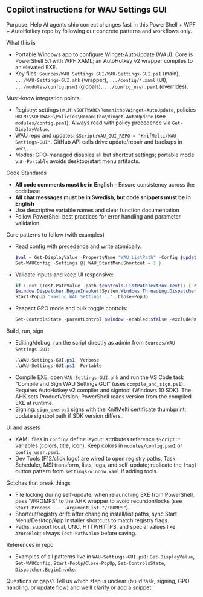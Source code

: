 ## Copilot instructions for WAU Settings GUI

Purpose: Help AI agents ship correct changes fast in this PowerShell + WPF + AutoHotkey repo by following our concrete patterns and workflows only.

What this is
- Portable Windows app to configure Winget-AutoUpdate (WAU). Core is PowerShell 5.1 with WPF XAML; an AutoHotkey v2 wrapper compiles to an elevated EXE.
- Key files: `Sources/WAU Settings GUI/WAU-Settings-GUI.ps1` (main), `.../WAU-Settings-GUI.ahk` (wrapper), `.../config/*.xaml` (UI), `.../modules/config.psm1` (globals), `.../config_user.psm1` (overrides).

Must-know integration points
- Registry: settings `HKLM:\SOFTWARE\Romanitho\Winget-AutoUpdate`, policies `HKLM:\SOFTWARE\Policies\Romanitho\Winget-AutoUpdate` (see `modules/config.psm1`). Always read with policy precedence via `Get-DisplayValue`.
- WAU repo and updates: `$Script:WAU_GUI_REPO = "KnifMelti/WAU-Settings-GUI"`. GitHub API calls drive update/repair and backups in `ver\...`.
- Modes: GPO-managed disables all but shortcut settings; portable mode via `-Portable` avoids desktop/start menu artifacts.

Code Standards
- **All code comments must be in English** - Ensure consistency across the codebase
- **All chat messages must be in Swedish, but code snippets must be in English**
- Use descriptive variable names and clear function documentation
- Follow PowerShell best practices for error handling and parameter validation

Core patterns to follow (with examples)
- Read config with precedence and write atomically:
   ```powershell
   $val = Get-DisplayValue -PropertyName "WAU_ListPath" -Config $updatedConfig -Policies $updatedPolicies
   Set-WAUConfig -Settings @{ WAU_StartMenuShortcut = 1 }
   ```
- Validate inputs and keep UI responsive:
   ```powershell
   if (-not (Test-PathValue -path $controls.ListPathTextBox.Text)) { return }
   $window.Dispatcher.BeginInvoke([System.Windows.Threading.DispatcherPriority]::Background,[Action]{ $controls.StatusBarText.Text = "Saving..." })
   Start-PopUp "Saving WAU Settings..."; Close-PopUp
   ```
- Respect GPO mode and bulk toggle controls:
   ```powershell
   Set-ControlsState -parentControl $window -enabled:$false -excludePattern "*Shortcut*"
   ```

Build, run, sign
- Editing/debug: run the script directly as admin from `Sources/WAU Settings GUI`:
   ```powershell
   .\WAU-Settings-GUI.ps1 -Verbose
   .\WAU-Settings-GUI.ps1 -Portable
   ```
- Compile EXE: open `WAU-Settings-GUI.ahk` and run the VS Code task “Compile and Sign WAU Settings GUI” (uses `compile_and_sign.ps1`). Requires AutoHotkey v2 compiler and signtool (Windows 10 SDK). The AHK sets ProductVersion; PowerShell reads version from the compiled EXE at runtime.
- Signing: `sign_exe.ps1` signs with the KnifMelti certificate thumbprint; update signtool path if SDK version differs.

UI and assets
- XAML files in `config/` define layout; attributes reference `$Script:*` variables (colors, title, icon). Keep colors in `modules/config.psm1` or `config_user.psm1`.
- Dev Tools (F12/click logo) are wired to open registry paths, Task Scheduler, MSI transform, lists, logs, and self-update; replicate the `[tag]` button pattern from `settings-window.xaml` if adding tools.

Gotchas that break things
- File locking during self-update: when relaunching EXE from PowerShell, pass "/FROMPS" to the AHK wrapper to avoid recursion/locks (see `Start-Process ... -ArgumentList "/FROMPS"`).
- Shortcut/registry drift: after changing install/list paths, sync Start Menu/Desktop/App Installer shortcuts to match registry flags.
- Paths: support local, UNC, HTTP/HTTPS, and special values like `AzureBlob`; always `Test-PathValue` before saving.

References in repo
- Examples of all patterns live in `WAU-Settings-GUI.ps1`: `Get-DisplayValue`, `Set-WAUConfig`, `Start-PopUp`/`Close-PopUp`, `Set-ControlsState`, `Dispatcher.BeginInvoke`.

Questions or gaps? Tell us which step is unclear (build task, signing, GPO handling, or update flow) and we’ll clarify or add a snippet.
